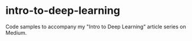 # intro-to-deep-learning
Code samples to accompany my "Intro to Deep Learning" article series on Medium.
